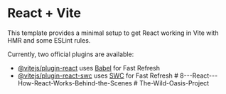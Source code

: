 # React + Vite

This template provides a minimal setup to get React working in Vite with HMR and some ESLint rules.

Currently, two official plugins are available:

- [@vitejs/plugin-react](https://github.com/vitejs/vite-plugin-react/blob/main/packages/plugin-react/README.md) uses [Babel](https://babeljs.io/) for Fast Refresh
- [@vitejs/plugin-react-swc](https://github.com/vitejs/vite-plugin-react-swc) uses [SWC](https://swc.rs/) for Fast Refresh
#   8 - - - R e a c t - - - H o w - R e a c t - W o r k s - B e h i n d - t h e - S c e n e s  
 #   T h e - W i l d - O a s i s - P r o j e c t  
 